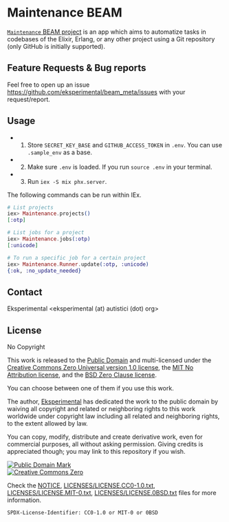 # Maintenance BEAM

[`Maintenance` BEAM project](https://github.com/eksperimental/maintenance) is an app which aims to automatize tasks in codebases of the Elixir, Erlang, or any other project using a Git repository (only GitHub is initially supported).

## Feature Requests & Bug reports

Feel free to open up an issue <https://github.com/eksperimental/beam_meta/issues> with your request/report.

## Usage

- 1. Store `SECRET_KEY_BASE` and `GITHUB_ACCESS_TOKEN` in `.env`. You can use `.sample_env` as a base.
- 2. Make sure `.env` is loaded. If you run `source .env` in your terminal.
- 3. Run `iex -S mix phx.server`.

The following commands can be run within IEx.

```elixir
# List projects
iex> Maintenance.projects()
[:otp]

# List jobs for a project
iex> Maintenance.jobs(:otp)
[:unicode]

# To run a specific job for a certain project
iex> Maintenance.Runner.update(:otp, :unicode)
{:ok, :no_update_needed}
```

## Contact

Eksperimental <eksperimental (at) autistici (dot) org>

## License

No Copyright

This work is released to the
[Public Domain](https://creativecommons.org/publicdomain/mark/1.0/) and multi-licensed under the
[Creative Commons Zero Universal version 1.0 license](https://creativecommons.org/publicdomain/zero/1.0/),
the [MIT No Attribution license](https://spdx.org/licenses/MIT-0.html),
and the [BSD Zero Clause license](https://opensource.org/licenses/0BSD).

You can choose between one of them if you use this work.

The author, [Eksperimental](https://github.com/eksperimental) has dedicated the work to the
public domain by waiving all copyright and related or neighboring rights to this work worldwide
under copyright law including all related and neighboring rights, to the extent allowed by law.

You can copy, modify, distribute and create derivative work, even for commercial purposes, all
without asking permission. Giving credits is appreciated though;
you may link to this repository if you wish.

<p xmlns:dct="https://purl.org/dc/terms/">
  <a rel="license" href="https://creativecommons.org/publicdomain/mark/1.0/">
    <img src="https://i.creativecommons.org/p/mark/1.0/88x31.png"
       style="border-style: none;" alt="Public Domain Mark" />
  </a><br />
  <a rel="license"
     href="https://creativecommons.org/publicdomain/zero/1.0/">
    <img src="https://i.creativecommons.org/p/zero/1.0/88x31.png" style="border-style: none;" alt="Creative Commons Zero" />
  </a>
</p>

Check the [NOTICE](NOTICE),
[LICENSES/LICENSE.CC0-1.0.txt](LICENSES/LICENSE.CC0-1.0.txt),
[LICENSES/LICENSE.MIT-0.txt](LICENSES/LICENSE.MIT-0.txt),
[LICENSES/LICENSE.0BSD.txt](LICENSES/LICENSE.0BSD.txt) files for more information.

`SPDX-License-Identifier: CC0-1.0 or MIT-0 or 0BSD`
